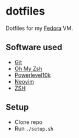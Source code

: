 # dotfiles

Dotfiles for my [Fedora](https://getfedora.org/) VM.

## Software used

- [Git](https://git-scm.com)
- [Oh My Zsh](https://github.com/ohmyzsh/ohmyzsh)
- [Powerlevel10k](https://github.com/romkatv/powerlevel10k)
- [Neovim](https://neovim.io/)
- [ZSH](http://zsh.sourceforge.net/)

## Setup

- Clone repo
- Run `./setup.sh`
